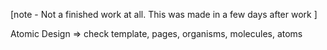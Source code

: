 [note -  Not a finished work at all. This was made in a few days after work ]

Atomic Design => check template, pages, organisms, molecules, atoms
